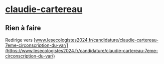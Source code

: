 # [claudie-cartereau](https://nouveau-front-populaire-legislatives-2024.fr/claudie-cartereau)

## Rien à faire
Redirige vers [www.lesecologistes2024.fr/candidature/claudie-cartereau-7eme-circonscription-du-var/](https://www.lesecologistes2024.fr/candidature/claudie-cartereau-7eme-circonscription-du-var/)